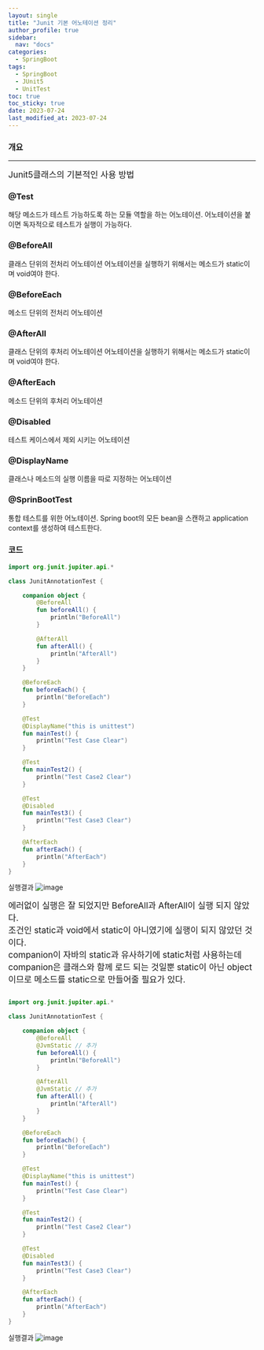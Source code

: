 ```yaml
---
layout: single
title: "Junit 기본 어노테이션 정리"
author_profile: true
sidebar:
  nav: "docs"
categories:
  - SpringBoot
tags:
  - SpringBoot
  - JUnit5
  - UnitTest
toc: true
toc_sticky: true
date: 2023-07-24
last_modified_at: 2023-07-24
---
```


### 개요

---

<span style="font-size:13pt">
Junit5클래스의 기본적인 사용 방법
</span>

### @Test

해당 메소드가 테스트 가능하도록 하는 모듈 역할을 하는 어노테이션.
어노테이션을 붙이면 독자적으로 테스트가 실행이 가능하다.

### @BeforeAll

클래스 단위의 전처리 어노테이션
어노테이션을 실행하기 위해서는 메소드가 static이며 void여야 한다.

### @BeforeEach

메소드 단위의 전처리 어노테이션

### @AfterAll

클래스 단위의 후처리 어노테이션
어노테이션을 실행하기 위해서는 메소드가 static이며 void여야 한다.

### @AfterEach

메소드 단위의 후처리 어노테이션

### @Disabled

테스트 케이스에서 제외 시키는 어노테이션

### @DisplayName

클래스나 메소드의 실행 이름을 따로 지정하는 어노테이션

### @SprinBootTest

통합 테스트를 위한 어노테이션.
Spring boot의 모든 bean을 스캔하고 application context를 생성하여 테스트한다.

### 코드

```kotlin
import org.junit.jupiter.api.*

class JunitAnnotationTest {

    companion object {
        @BeforeAll
        fun beforeAll() {
            println("BeforeAll")
        }

        @AfterAll
        fun afterAll() {
            println("AfterAll")
        }
    }

    @BeforeEach
    fun beforeEach() {
        println("BeforeEach")
    }

    @Test
    @DisplayName("this is unittest")
    fun mainTest() {
        println("Test Case Clear")
    }

    @Test
    fun mainTest2() {
        println("Test Case2 Clear")
    }

    @Test
    @Disabled
    fun mainTest3() {
        println("Test Case3 Clear")
    }

    @AfterEach
    fun afterEach() {
        println("AfterEach")
    }
}
```

실행결과
![image](....\images\springboot\junit\springboot-junit1.PNG)

<span style="font-size:13pt">
에러없이 실행은 잘 되었지만 BeforeAll과 AfterAll이 실행 되지 않았다.<br>
조건인 static과 void에서 static이 아니였기에 실행이 되지 않았던 것이다.<br>
companion이 자바의 static과 유사하기에 static처럼 사용하는데 companion은 클래스와 함께 로드 되는 것일뿐 static이 아닌 object이므로 메소드를 static으로 만들어줄 필요가 있다.<br>
</span>

```kotlin

import org.junit.jupiter.api.*

class JunitAnnotationTest {

    companion object {
        @BeforeAll
        @JvmStatic // 추가
        fun beforeAll() {
            println("BeforeAll")
        }

        @AfterAll
        @JvmStatic // 추가
        fun afterAll() {
            println("AfterAll")
        }
    }

    @BeforeEach
    fun beforeEach() {
        println("BeforeEach")
    }

    @Test
    @DisplayName("this is unittest")
    fun mainTest() {
        println("Test Case Clear")
    }

    @Test
    fun mainTest2() {
        println("Test Case2 Clear")
    }

    @Test
    @Disabled
    fun mainTest3() {
        println("Test Case3 Clear")
    }

    @AfterEach
    fun afterEach() {
        println("AfterEach")
    }
}
```

실행결과
![image](....\images\springboot\junit\springboot-junit2.PNG)
